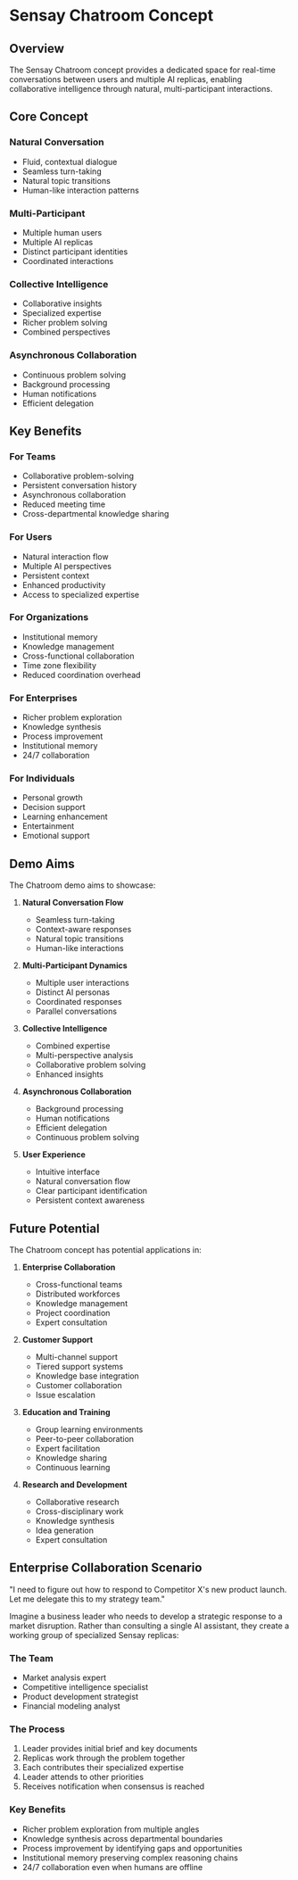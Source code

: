 # Sensay Chatroom Concept

## Overview

The Sensay Chatroom concept provides a dedicated space for real-time conversations between users and multiple AI replicas, enabling collaborative intelligence through natural, multi-participant interactions.

## Core Concept

### Natural Conversation
- Fluid, contextual dialogue
- Seamless turn-taking
- Natural topic transitions
- Human-like interaction patterns

### Multi-Participant
- Multiple human users
- Multiple AI replicas
- Distinct participant identities
- Coordinated interactions

### Collective Intelligence
- Collaborative insights
- Specialized expertise
- Richer problem solving
- Combined perspectives

### Asynchronous Collaboration
- Continuous problem solving
- Background processing
- Human notifications
- Efficient delegation

## Key Benefits

### For Teams
- Collaborative problem-solving
- Persistent conversation history
- Asynchronous collaboration
- Reduced meeting time
- Cross-departmental knowledge sharing

### For Users
- Natural interaction flow
- Multiple AI perspectives
- Persistent context
- Enhanced productivity
- Access to specialized expertise

### For Organizations
- Institutional memory
- Knowledge management
- Cross-functional collaboration
- Time zone flexibility
- Reduced coordination overhead

### For Enterprises
- Richer problem exploration
- Knowledge synthesis
- Process improvement
- Institutional memory
- 24/7 collaboration

### For Individuals
- Personal growth
- Decision support
- Learning enhancement
- Entertainment
- Emotional support

## Demo Aims

The Chatroom demo aims to showcase:

1. **Natural Conversation Flow**
   - Seamless turn-taking
   - Context-aware responses
   - Natural topic transitions
   - Human-like interactions

2. **Multi-Participant Dynamics**
   - Multiple user interactions
   - Distinct AI personas
   - Coordinated responses
   - Parallel conversations

3. **Collective Intelligence**
   - Combined expertise
   - Multi-perspective analysis
   - Collaborative problem solving
   - Enhanced insights

4. **Asynchronous Collaboration**
   - Background processing
   - Human notifications
   - Efficient delegation
   - Continuous problem solving

5. **User Experience**
   - Intuitive interface
   - Natural conversation flow
   - Clear participant identification
   - Persistent context awareness

## Future Potential

The Chatroom concept has potential applications in:

1. **Enterprise Collaboration**
   - Cross-functional teams
   - Distributed workforces
   - Knowledge management
   - Project coordination
   - Expert consultation

2. **Customer Support**
   - Multi-channel support
   - Tiered support systems
   - Knowledge base integration
   - Customer collaboration
   - Issue escalation

3. **Education and Training**
   - Group learning environments
   - Peer-to-peer collaboration
   - Expert facilitation
   - Knowledge sharing
   - Continuous learning

4. **Research and Development**
   - Collaborative research
   - Cross-disciplinary work
   - Knowledge synthesis
   - Idea generation
   - Expert consultation

## Enterprise Collaboration Scenario

"I need to figure out how to respond to Competitor X's new product launch. Let me delegate this to my strategy team."

Imagine a business leader who needs to develop a strategic response to a market disruption. Rather than consulting a single AI assistant, they create a working group of specialized Sensay replicas:

### The Team
- Market analysis expert
- Competitive intelligence specialist
- Product development strategist
- Financial modeling analyst

### The Process
1. Leader provides initial brief and key documents
2. Replicas work through the problem together
3. Each contributes their specialized expertise
4. Leader attends to other priorities
5. Receives notification when consensus is reached

### Key Benefits
- Richer problem exploration from multiple angles
- Knowledge synthesis across departmental boundaries
- Process improvement by identifying gaps and opportunities
- Institutional memory preserving complex reasoning chains
- 24/7 collaboration even when humans are offline
